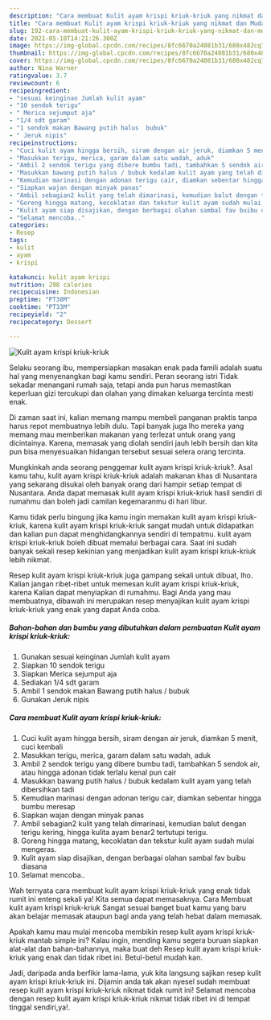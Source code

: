 ```yaml
---
description: "Cara membuat Kulit ayam krispi kriuk-kriuk yang nikmat dan Mudah Dibuat"
title: "Cara membuat Kulit ayam krispi kriuk-kriuk yang nikmat dan Mudah Dibuat"
slug: 192-cara-membuat-kulit-ayam-krispi-kriuk-kriuk-yang-nikmat-dan-mudah-dibuat
date: 2021-05-10T14:21:26.300Z
image: https://img-global.cpcdn.com/recipes/8fc6670a24081b31/680x482cq70/kulit-ayam-krispi-kriuk-kriuk-foto-resep-utama.jpg
thumbnail: https://img-global.cpcdn.com/recipes/8fc6670a24081b31/680x482cq70/kulit-ayam-krispi-kriuk-kriuk-foto-resep-utama.jpg
cover: https://img-global.cpcdn.com/recipes/8fc6670a24081b31/680x482cq70/kulit-ayam-krispi-kriuk-kriuk-foto-resep-utama.jpg
author: Nina Warner
ratingvalue: 3.7
reviewcount: 6
recipeingredient:
- "sesuai keinginan Jumlah kulit ayam"
- "10 sendok terigu"
- " Merica sejumput aja"
- "1/4 sdt garam"
- "1 sendok makan Bawang putih halus  bubuk"
- " Jeruk nipis"
recipeinstructions:
- "Cuci kulit ayam hingga bersih, siram dengan air jeruk, diamkan 5 menit, cuci kembali"
- "Masukkan terigu, merica, garam dalam satu wadah, aduk"
- "Ambil 2 sendok terigu yang dibere bumbu tadi, tambahkan 5 sendok air, atau hingga adonan tidak terlalu kenal pun cair"
- "Masukkan bawang putih halus / bubuk kedalam kulit ayam yang telah dibersihkan tadi"
- "Kemudian marinasi dengan adonan terigu cair, diamkan sebentar hingga bumbu meresap"
- "Siapkan wajan dengan minyak panas"
- "Ambil sebagian2 kulit yang telah dimarinasi, kemudian balut dengan terigu kering, hingga kulita ayam benar2 tertutupi terigu."
- "Goreng hingga matang, kecoklatan dan tekstur kulit ayam sudah mulai mengeras."
- "Kulit ayam siap disajikan, dengan berbagai olahan sambal fav buibu diasana"
- "Selamat mencoba.."
categories:
- Resep
tags:
- kulit
- ayam
- krispi

katakunci: kulit ayam krispi 
nutrition: 298 calories
recipecuisine: Indonesian
preptime: "PT38M"
cooktime: "PT33M"
recipeyield: "2"
recipecategory: Dessert

---
```



![Kulit ayam krispi kriuk-kriuk](https://img-global.cpcdn.com/recipes/8fc6670a24081b31/680x482cq70/kulit-ayam-krispi-kriuk-kriuk-foto-resep-utama.jpg)

Selaku seorang ibu, mempersiapkan masakan enak pada famili adalah suatu hal yang menyenangkan bagi kamu sendiri. Peran seorang istri Tidak sekadar menangani rumah saja, tetapi anda pun harus memastikan keperluan gizi tercukupi dan olahan yang dimakan keluarga tercinta mesti enak.

Di zaman  saat ini, kalian memang mampu membeli panganan praktis tanpa harus repot membuatnya lebih dulu. Tapi banyak juga lho mereka yang memang mau memberikan makanan yang terlezat untuk orang yang dicintainya. Karena, memasak yang diolah sendiri jauh lebih bersih dan kita pun bisa menyesuaikan hidangan tersebut sesuai selera orang tercinta. 



Mungkinkah anda seorang penggemar kulit ayam krispi kriuk-kriuk?. Asal kamu tahu, kulit ayam krispi kriuk-kriuk adalah makanan khas di Nusantara yang sekarang disukai oleh banyak orang dari hampir setiap tempat di Nusantara. Anda dapat memasak kulit ayam krispi kriuk-kriuk hasil sendiri di rumahmu dan boleh jadi camilan kegemaranmu di hari libur.

Kamu tidak perlu bingung jika kamu ingin memakan kulit ayam krispi kriuk-kriuk, karena kulit ayam krispi kriuk-kriuk sangat mudah untuk didapatkan dan kalian pun dapat menghidangkannya sendiri di tempatmu. kulit ayam krispi kriuk-kriuk boleh dibuat memalui berbagai cara. Saat ini sudah banyak sekali resep kekinian yang menjadikan kulit ayam krispi kriuk-kriuk lebih nikmat.

Resep kulit ayam krispi kriuk-kriuk juga gampang sekali untuk dibuat, lho. Kalian jangan ribet-ribet untuk memesan kulit ayam krispi kriuk-kriuk, karena Kalian dapat menyiapkan di rumahmu. Bagi Anda yang mau membuatnya, dibawah ini merupakan resep menyajikan kulit ayam krispi kriuk-kriuk yang enak yang dapat Anda coba.

<!--inarticleads1-->

##### Bahan-bahan dan bumbu yang dibutuhkan dalam pembuatan Kulit ayam krispi kriuk-kriuk:

1. Gunakan sesuai keinginan Jumlah kulit ayam
1. Siapkan 10 sendok terigu
1. Siapkan  Merica sejumput aja
1. Sediakan 1/4 sdt garam
1. Ambil 1 sendok makan Bawang putih halus / bubuk
1. Gunakan  Jeruk nipis




<!--inarticleads2-->

##### Cara membuat Kulit ayam krispi kriuk-kriuk:

1. Cuci kulit ayam hingga bersih, siram dengan air jeruk, diamkan 5 menit, cuci kembali
1. Masukkan terigu, merica, garam dalam satu wadah, aduk
1. Ambil 2 sendok terigu yang dibere bumbu tadi, tambahkan 5 sendok air, atau hingga adonan tidak terlalu kenal pun cair
1. Masukkan bawang putih halus / bubuk kedalam kulit ayam yang telah dibersihkan tadi
1. Kemudian marinasi dengan adonan terigu cair, diamkan sebentar hingga bumbu meresap
1. Siapkan wajan dengan minyak panas
1. Ambil sebagian2 kulit yang telah dimarinasi, kemudian balut dengan terigu kering, hingga kulita ayam benar2 tertutupi terigu.
1. Goreng hingga matang, kecoklatan dan tekstur kulit ayam sudah mulai mengeras.
1. Kulit ayam siap disajikan, dengan berbagai olahan sambal fav buibu diasana
1. Selamat mencoba..




Wah ternyata cara membuat kulit ayam krispi kriuk-kriuk yang enak tidak rumit ini enteng sekali ya! Kita semua dapat memasaknya. Cara Membuat kulit ayam krispi kriuk-kriuk Sangat sesuai banget buat kamu yang baru akan belajar memasak ataupun bagi anda yang telah hebat dalam memasak.

Apakah kamu mau mulai mencoba membikin resep kulit ayam krispi kriuk-kriuk mantab simple ini? Kalau ingin, mending kamu segera buruan siapkan alat-alat dan bahan-bahannya, maka buat deh Resep kulit ayam krispi kriuk-kriuk yang enak dan tidak ribet ini. Betul-betul mudah kan. 

Jadi, daripada anda berfikir lama-lama, yuk kita langsung sajikan resep kulit ayam krispi kriuk-kriuk ini. Dijamin anda tak akan nyesel sudah membuat resep kulit ayam krispi kriuk-kriuk nikmat tidak rumit ini! Selamat mencoba dengan resep kulit ayam krispi kriuk-kriuk nikmat tidak ribet ini di tempat tinggal sendiri,ya!.

